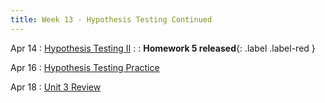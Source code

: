 ```yaml
---
title: Week 13 - Hypothesis Testing Continued
---
```


Apr 14
: [Hypothesis Testing II](https://rmshksu.github.io/stat240_spring2025/classes/d25-240-spr25.html)
: [](#) 
  : **Homework 5 released**{: .label .label-red }

Apr 16
: [Hypothesis Testing Practice](#)

Apr 18
: [Unit 3 Review](#)
